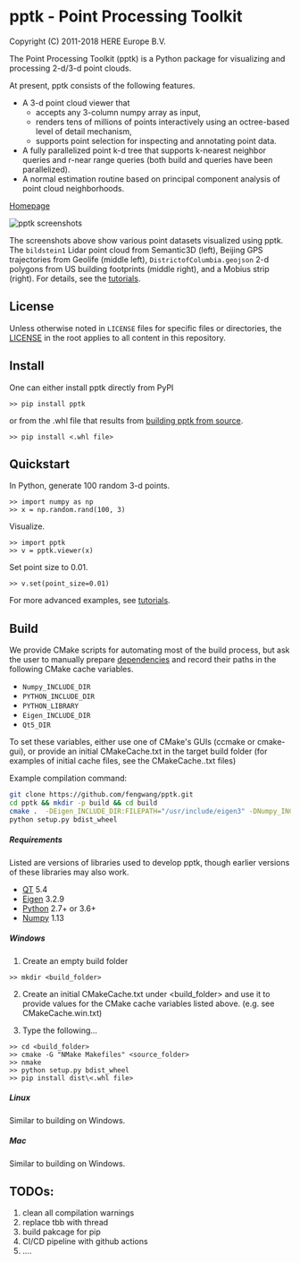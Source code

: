 # pptk - Point Processing Toolkit

Copyright (C) 2011-2018 HERE Europe B.V.

The Point Processing Toolkit (pptk) is a Python package for visualizing and processing 2-d/3-d point clouds.

At present, pptk consists of the following features.

* A 3-d point cloud viewer that
  - accepts any 3-column numpy array as input,
  - renders tens of millions of points interactively using an octree-based level of detail mechanism,
  - supports point selection for inspecting and annotating point data.
* A fully parallelized point k-d tree that supports k-nearest neighbor queries and r-near range queries
  (both build and queries have been parallelized).
* A normal estimation routine based on principal component analysis of point cloud neighborhoods.

[Homepage](https://heremaps.github.io/pptk/index.html)

![pptk screenshots](/docs/source/tutorials/viewer/images/tutorial_banner.png)

The screenshots above show various point datasets visualized using pptk.
The `bildstein1` Lidar point cloud from Semantic3D (left),
Beijing GPS trajectories from Geolife (middle left),
`DistrictofColumbia.geojson` 2-d polygons from US building footprints (middle right),
and a Mobius strip (right).
For details, see the [tutorials](https://heremaps.github.io/pptk/tutorial.html).

## License

Unless otherwise noted in `LICENSE` files for specific files or directories,
the [LICENSE](LICENSE) in the root applies to all content in this repository.



## Install

One can either install pptk directly from PyPI

```
>> pip install pptk
```

or from the .whl file that results from [building pptk from source](#build).

```
>> pip install <.whl file>
```

## Quickstart

In Python, generate 100 random 3-d points.

```
>> import numpy as np
>> x = np.random.rand(100, 3)
```

Visualize.

```
>> import pptk
>> v = pptk.viewer(x)
```

Set point size to 0.01.

```
>> v.set(point_size=0.01)
```

For more advanced examples, see [tutorials](https://heremaps.github.io/pptk/tutorial.html).

## Build

We provide CMake scripts for automating most of the build process, but ask the
user to manually prepare [dependencies](#requirements) and record their paths
in the following CMake cache variables.

* `Numpy_INCLUDE_DIR`
* `PYTHON_INCLUDE_DIR`
* `PYTHON_LIBRARY`
* `Eigen_INCLUDE_DIR`
* `Qt5_DIR`

To set these variables, either use one of CMake's GUIs (ccmake or cmake-gui),
or provide an initial CMakeCache.txt in the target build folder
(for examples of initial cache files, see the CMakeCache.<platform>.txt files)



Example compilation command:

```bash
git clone https://github.com/fengwang/pptk.git
cd pptk && mkdir -p build && cd build
cmake .  -DEigen_INCLUDE_DIR:FILEPATH="/usr/include/eigen3" -DNumpy_INCLUDE_DIR="$(python -c 'import numpy; print("%s/numpy" % numpy.get_include())')" -DPPTK_PATCHELF:FILEPATH="/usr/bin/patchelf"
python setup.py bdist_wheel
```



##### Requirements

Listed are versions of libraries used to develop pptk, though earlier versions
of these libraries may also work.

* [QT](https://www.qt.io/) 5.4
* [Eigen](http://eigen.tuxfamily.org) 3.2.9
* [Python](https://www.python.org/) 2.7+ or 3.6+
* [Numpy](http://www.numpy.org/) 1.13

##### Windows

1. Create an empty build folder

```
>> mkdir <build_folder>
```

2. Create an initial CMakeCache.txt under <build_folder> and use it to provide
values for the CMake cache variables listed above. (e.g. see CMakeCache.win.txt)

3. Type the following...

```
>> cd <build_folder>
>> cmake -G "NMake Makefiles" <source_folder>
>> nmake
>> python setup.py bdist_wheel
>> pip install dist\<.whl file>
```

##### Linux

Similar to building on Windows.

##### Mac

Similar to building on Windows.


## TODOs:
1. clean all compilation warnings
2. replace tbb with thread
3. build pakcage for pip
4. CI/CD pipeline with github actions
5. ....


